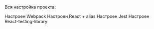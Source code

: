 Вся настройка проекта:

Настроен Webpack
Настроен React + alias
Настроен Jest
Настроен React-testing-library
